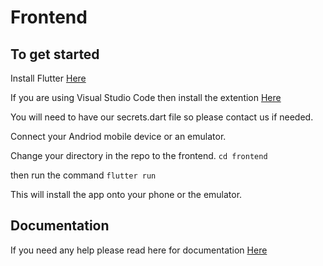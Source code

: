# Frontend

## To get started

Install Flutter [Here](https://docs.flutter.dev/get-started/install)

If you are using Visual Studio Code then install the extention [Here](https://docs.flutter.dev/tools/vs-code)

You will need to have our secrets.dart file so please contact us if needed.

Connect your Andriod mobile device or an emulator.

Change your directory in the repo to the frontend. ```cd frontend```

then run the command ```flutter run```

This will install the app onto your phone or the emulator.

## Documentation

If you need any help please read here for documentation [Here](https://docs.flutter.dev/)

